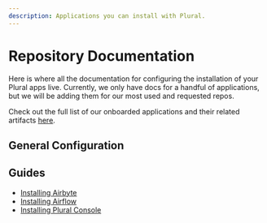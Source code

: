 ```yaml
---
description: Applications you can install with Plural.
---
```


# Repository Documentation

Here is where all the documentation for configuring the installation of your Plural apps live. Currently, we only have
docs for a handful of applications, but we will be adding them for our most used and requested repos.

Check out the full list of our onboarded applications and their related artifacts [here](https://github.com/pluralsh/plural-artifacts). 

## General Configuration 




## Guides

- [Installing Airbyte](airbyte.md)
- [Installing Airflow](airflow.md)
- [Installing Plural Console](console.md)

